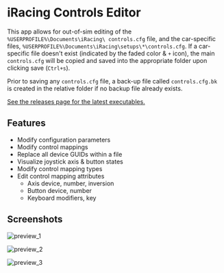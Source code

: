 # iRacing Controls Editor

This app allows for out-of-sim editing of the `%USERPROFILE%\Documents\iRacing\
controls.cfg` file, and the car-specific files, `%USERPROFILE%\Documents\iRacing\setups\*\controls.cfg`. If a car-specific file doesn't exist (indicated by the faded color & `+` icon), the main `controls.cfg` will be copied and saved into the appropriate folder upon clicking save (`Ctrl+s`).

Prior to saving any `controls.cfg` file, a back-up file called `controls.cfg.bk` is created in the relative folder if no backup file already exists.

[See the releases page for the latest executables.](https://github.com/jackhumbert/iracing-controls-editor-app/releases)

## Features

* Modify configuration parameters
* Modify control mappings
* Replace all device GUIDs within a file
* Visualize joystick axis & button states
* Modify control mapping types
* Edit control mapping attributes
  * Axis device, number, inversion
  * Button device, number
  * Keyboard modifiers, key

## Screenshots

![preview_1](https://github.com/user-attachments/assets/17709c76-a341-475d-b740-76cc24eaeba1)

![preview_2](https://github.com/user-attachments/assets/1c274979-dd64-4edf-bd43-ac96c6e930ab)

![preview_3](https://github.com/user-attachments/assets/69afdbed-7031-4e28-81bb-19552de0100b)
